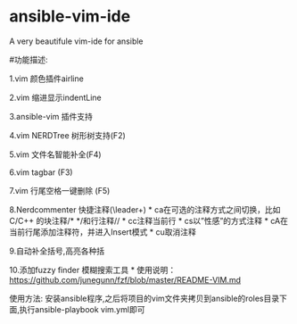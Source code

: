 # ansible-vim-ide
A very beautifule vim-ide for ansible

#功能描述:

  1.vim 颜色插件airline

  2.vim 缩进显示indentLine

  3.ansible-vim 插件支持

  4.vim NERDTree 树形树支持(F2)

  5.vim 文件名智能补全(F4)

  6.vim tagbar (F3)

  7.vim 行尾空格一键删除 (F5)

  8.Nerdcommenter 快捷注释(\leader+)
    * <leader>ca在可选的注释方式之间切换，比如C/C++ 的块注释/* */和行注释//
    * <leader>cc注释当前行
    * <leader>cs以”性感”的方式注释
    * <leader>cA在当前行尾添加注释符，并进入Insert模式
    * <leader>cu取消注释

  9.自动补全括号,高亮各种括

  10.添加fuzzy finder 模糊搜索工具
    * 使用说明：https://github.com/junegunn/fzf/blob/master/README-VIM.md

使用方法:
安装ansible程序,之后将项目的vim文件夹拷贝到ansible的roles目录下面,执行ansible-playbook vim.yml即可
